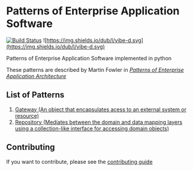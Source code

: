 Patterns of Enterprise Application Software
===========================================

[![Build Status](https://travis-ci.org/IuryAlves/PoEAA.svg?branch=master)](https://travis-ci.org/IuryAlves/PoEAA)
![https://img.shields.io/dub/l/vibe-d.svg](https://img.shields.io/dub/l/vibe-d.svg)

Patterns of Enterprise Application Software implemented in python

These patterns are described by Martin Fowler in [*Patterns of Enterprise Application Architecture*](http://www.goodreads.com/book/show/70156.Patterns_of_Enterprise_Application_Architecture)


## List of Patterns

1. [Gateway (An object that encapsulates acess to an external system or resource)](gateway/README.md)
2. [Repository (Mediates between the domain and data mapping layers using a collection-like interface for accessing domain objects)](repository/README.md)



## Contributing

If you want to contribute, please see the [contributing guide](CONTRIBUTING.md)
